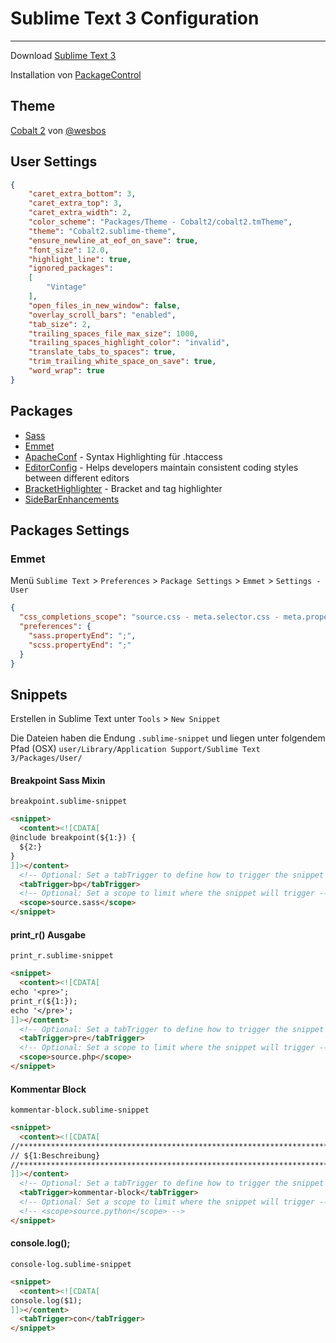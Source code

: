 # Sublime Text 3 Configuration
---

Download [Sublime Text 3](http://www.sublimetext.com/3)

Installation von [PackageControl](https://packagecontrol.io/)


## Theme

[Cobalt 2](https://github.com/wesbos/cobalt2) von [@wesbos](https://github.com/wesbos)


## User Settings

```json
{
    "caret_extra_bottom": 3,
    "caret_extra_top": 3,
    "caret_extra_width": 2,
    "color_scheme": "Packages/Theme - Cobalt2/cobalt2.tmTheme",
    "theme": "Cobalt2.sublime-theme",
    "ensure_newline_at_eof_on_save": true,
    "font_size": 12.0,
    "highlight_line": true,
    "ignored_packages":
    [
        "Vintage"
    ],
    "open_files_in_new_window": false,
    "overlay_scroll_bars": "enabled",
    "tab_size": 2,
    "trailing_spaces_file_max_size": 1000,
    "trailing_spaces_highlight_color": "invalid",
    "translate_tabs_to_spaces": true,
    "trim_trailing_white_space_on_save": true,
    "word_wrap": true
}
```


## Packages


* [Sass](https://packagecontrol.io/packages/Sass)
* [Emmet](https://packagecontrol.io/packages/Emmet)
* [Apache​Conf](https://packagecontrol.io/packages/ApacheConf.tmLanguage) - Syntax Highlighting für .htaccess
* [Editor​Config](https://packagecontrol.io/packages/EditorConfig) - Helps developers maintain consistent coding styles between different editors
* [BracketHighlighter](https://packagecontrol.io/packages/BracketHighlighter) - Bracket and tag highlighter
* [Side​Bar​Enhancements](https://packagecontrol.io/packages/SideBarEnhancements)



## Packages Settings

### Emmet
Menü `Sublime Text` > `Preferences` > `Package Settings` > `Emmet` > `Settings - User`

```json
{
  "css_completions_scope": "source.css - meta.selector.css - meta.property-value.css, source.scss - meta.selector.scss - meta.property-value.scss, source.less - meta.selector.css - meta.property-value.css, source.sass - meta.selector.css - meta.property-value.css",
  "preferences": {
    "sass.propertyEnd": ";",
    "scss.propertyEnd": ";"
  }
}
```


## Snippets

Erstellen in Sublime Text unter `Tools` > `New Snippet`

Die Dateien haben die Endung `.sublime-snippet` und liegen unter folgendem Pfad (OSX)
`user/Library/Application Support/Sublime Text 3/Packages/User/`


#### Breakpoint Sass Mixin 
`breakpoint.sublime-snippet`

```html
<snippet>
  <content><![CDATA[
@include breakpoint(${1:}) {
  ${2:}
}
]]></content>
  <!-- Optional: Set a tabTrigger to define how to trigger the snippet -->
  <tabTrigger>bp</tabTrigger>
  <!-- Optional: Set a scope to limit where the snippet will trigger -->
  <scope>source.sass</scope>
</snippet>
```

#### print_r() Ausgabe
`print_r.sublime-snippet`

```html
<snippet>
  <content><![CDATA[
echo '<pre>';
print_r(${1:});
echo '</pre>';
]]></content>
  <!-- Optional: Set a tabTrigger to define how to trigger the snippet -->
  <tabTrigger>pre</tabTrigger>
  <!-- Optional: Set a scope to limit where the snippet will trigger -->
  <scope>source.php</scope>
</snippet>
```


#### Kommentar Block
`kommentar-block.sublime-snippet`

```html
<snippet>
  <content><![CDATA[
//*******************************************************************************
// ${1:Beschreibung}
//*******************************************************************************
]]></content>
  <!-- Optional: Set a tabTrigger to define how to trigger the snippet -->
  <tabTrigger>kommentar-block</tabTrigger>
  <!-- Optional: Set a scope to limit where the snippet will trigger -->
  <!-- <scope>source.python</scope> -->
</snippet>
```

#### console.log();
`console-log.sublime-snippet`

```html
<snippet>
  <content><![CDATA[
console.log($1);
]]></content>
  <tabTrigger>con</tabTrigger>
</snippet>
```


